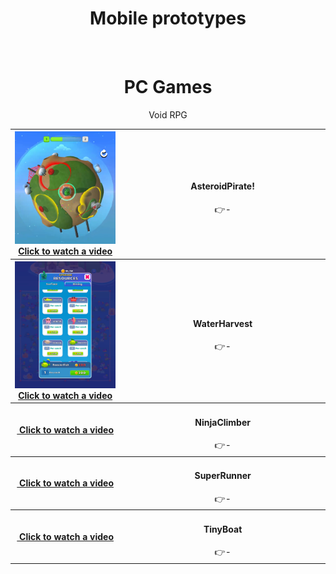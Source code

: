 <div align="center">
  <!-- MAIN HEAD -->
  <h1> Mobile prototypes<br /></h1>
  <h4><br /> </h4>
  <!-- Content -->
  <table>
    <tbody align="center">
      <tr>
        <!-- column 1 -->
        <th width="350px"> 
          <a href="https://youtube.com/shorts/IiTsqjVfT7U?feature=share" target="_blank">
            <img src="ReadmeResources/AsteroidPirate/1.png">
            Click to watch a video
        <!-- column 2 -->
        <td width="650px">
          <h4>AsteroidPirate!</h4>
          👉-
        </td>
      </tr>
    </tbody>
            
  <tbody align="center">
      <tr>
        <!-- column 1 -->
        <th width="350px"> 
          <a href="https://youtube.com/shorts/f5EdHb_fP4Y?feature=share" target="_blank">
            <img src="ReadmeResources/Harvest/2.png">
            Click to watch a video
        <!-- column 2 -->
        <td width="650px">
          <h4>WaterHarvest</h4>
          👉-
        </td>
      </tr>
    </tbody>

  <tbody align="center">
      <tr>
        <!-- column 1 -->
        <th width="350px"> 
          <a href="" target="_blank">
            <img src="">
            Click to watch a video
        <!-- column 2 -->
        <td width="650px">
          <h4>NinjaClimber</h4>
          👉-
        </td>
      </tr>
    </tbody>

   <tbody align="center">
      <tr>
        <!-- column 1 -->
        <th width="350px"> 
          <a href="" target="_blank">
            <img src="">
            Click to watch a video
        <!-- column 2 -->
        <td width="650px">
          <h4>SuperRunner</h4>
          👉-
        </td>
      </tr>
    </tbody>

   <tbody align="center">
      <tr>
        <!-- column 1 -->
        <th width="350px"> 
          <a href="" target="_blank">
            <img src="">
            Click to watch a video
        <!-- column 2 -->
        <td width="650px">
          <h4>TinyBoat</h4>
          👉-
        </td>
      </tr>
    </tbody>

  # PC Games

  Void RPG
